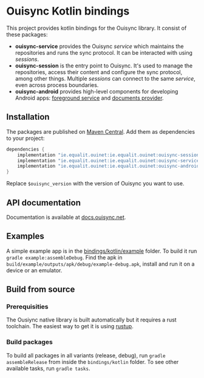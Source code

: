 # Ouisync Kotlin bindings

This project provides kotlin bindings for the Ouisync library. It consist of these packages:

- **ouisync-service** provides the Ouisync *service* which maintains the repositories and runs the
    sync protocol. It can be interacted with using *sessions*.
- **ouisync-session** is the entry point to Ouisync. It's used to manage the repositories, access
    their content and configure the sync protocol, among other things. Multiple *sessions* can
    connect to the same *service*, even across process boundaries.
- **ouisync-android** provides high-level components for developing Android apps:
    [foreground service](https://developer.android.com/develop/background-work/services/fgs) and
    [documents provider](https://developer.android.com/guide/topics/providers/document-provider#overview).

## Installation

The packages are published on [Maven Central](https://central.sonatype.com/). Add them as
dependencies to your project:

```groovy
dependencies {
    implementation "ie.equalit.ouinet:ie.equalit.ouinet:ouisync-session:$ouisync_version"
    implementation "ie.equalit.ouinet:ie.equalit.ouinet:ouisync-service:$ouisync_version"
    implementation "ie.equalit.ouinet:ie.equalit.ouinet:ouisync-android:$ouisync_version"
}
```

Replace `$ouisync_version` with the version of Ouisync you want to use.

## API documentation

Documentation is available at [docs.ouisync.net](https://docs.ouisync.net/kotlin).

## Examples

A simple example app is in the
[bindings/kotlin/example](https://github.com/equalitie/ouisync/tree/master/bindings/kotlin/example)
folder. To build it run `gradle example:assembleDebug`. Find the apk in
`build/example/outputs/apk/debug/example-debug.apk`, install and run it on a device or an emulator.

## Build from source

### Prerequisities

The Ousiync native library is built automatically but it requires a rust toolchain. The easiest way
to get it is using [rustup](https://rustup.rs/).

### Build packages

To build all packages in all variants (release, debug), run `gradle assembleRelease` from inside the
`bindings/kotlin` folder. To see other available tasks, run `gradle tasks`.
